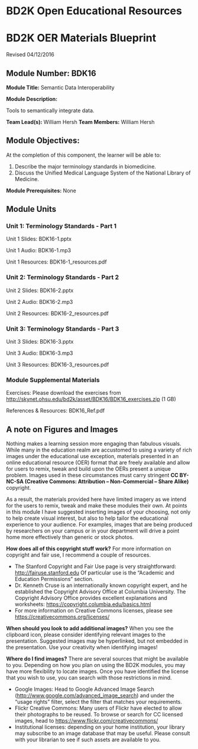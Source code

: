 # BD2K Open Educational Resources


# BD2K OER Materials Blueprint

Revised 04/12/2016

## Module Number: BDK16

**Module Title:** Semantic Data Interoperability

**Module Description:**

Tools to semantically integrate data.

**Team Lead(s):** William Hersh
**Team Members:** William Hersh

## Module Objectives:

At the completion of this component, the learner will be able to:

1. Describe the major terminology standards in biomedicine.
2. Discuss the Unified Medical Language System of the National Library of Medicine.

**Module Prerequisites:** None

## Module Units
### Unit 1: Terminology Standards - Part 1

Unit 1 Slides: BDK16-1.pptx

Unit 1 Audio: BDK16-1.mp3

Unit 1 Resources: BDK16-1\_resources.pdf

### Unit 2: Terminology Standards - Part 2

Unit 2 Slides: BDK16-2.pptx

Unit 2 Audio: BDK16-2.mp3

Unit 2 Resources: BDK16-2\_resources.pdf

### Unit 3: Terminology Standards - Part 3

Unit 3 Slides: BDK16-3.pptx

Unit 3 Audio: BDK16-3.mp3

Unit 3 Resources: BDK16-3\_resources.pdf

### Module Supplemental Materials

Exercises: Please download the exercises from http://skynet.ohsu.edu/bd2k/asset/BDK16/BDK16_exercises.zip (1 GB)

References & Resources: BDK16\_Ref.pdf

## A note on Figures and Images

Nothing makes a learning session more engaging than fabulous visuals.  While many in the education realm are accustomed to using a variety of rich images under the educational use exception, materials presented in an online educational resource (OER) format that are freely available and allow for users to remix, tweak and build upon the OERs present a unique problem.  Images used in these circumstances must carry stringent **CC BY-NC-SA (Creative Commons: Attribution – Non-Commercial – Share Alike)** copyright.

As a result, the materials provided here have limited imagery as we intend for the users to remix, tweak and make these modules their own.  At points in this module I have suggested inserting images of your choosing, not only to help create visual interest, but also to help tailor the educational experience to your audience.  For examples, images that are being produced by researchers on your campus or in your department will drive a point home more effectively than generic or stock photos.

**How does all of this copyright stuff work?**  For more information on copyright and fair use, I recommend a couple of resources.

- The Stanford Copyright and Fair Use page is very straightforward: http://fairuse.stanford.edu  Of particular use is the “Academic and Education Permissions” section.  
- Dr. Kenneth Cruse is an internationally known copyright expert, and he established the Copyright Advisory Office at Columbia University.  The Copyright Advisory Office provides excellent explanations and worksheets: https://copyright.columbia.edu/basics.html 
- For more information on Creative Commons licenses, please see https://creativecommons.org/licenses/

**When should you look to add additional images?**  When you see the clipboard icon, please consider identifying relevant images to the presentation.  Suggested images may be hyperlinked, but not embedded in the presentation.  Use your creativity when identifying images!  

**Where do I find images?** There are several sources that might be available to you.  Depending on how you plan on using the BD2K modules, you may have more flexibility to locate images.  Once you have identified the license that you wish to use, you can search with those restrictions in mind.

- Google Images:  Head to Google Advanced Image Search (http://www.google.com/advanced_image_search) and under the “usage rights” filter, select the filter that matches your requirements.
- Flickr Creative Commons:  Many users of Flickr have elected to allow their photographs to be reused.  To browse or search for CC licensed images, head to https://www.flickr.com/creativecommons/  
- Institutional licenses: depending on your home institution, your library may subscribe to an image database that may be useful.  Please consult with your librarian to see if such assets are available to you.
